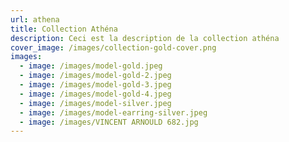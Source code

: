 ```yaml
---
url: athena
title: Collection Athéna
description: Ceci est la description de la collection athéna
cover_image: /images/collection-gold-cover.png
images:
  - image: /images/model-gold.jpeg
  - image: /images/model-gold-2.jpeg
  - image: /images/model-gold-3.jpeg
  - image: /images/model-gold-4.jpeg
  - image: /images/model-silver.jpeg
  - image: /images/model-earring-silver.jpeg
  - image: /images/VINCENT ARNOULD 682.jpg
---
```

